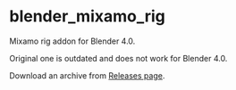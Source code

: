 # blender_mixamo_rig

Mixamo rig addon for Blender 4.0.

Original one is outdated and does not work for Blender 4.0.

Download an archive from [Releases page](https://github.com/Alerion/blender_mixamo_rig/releases).